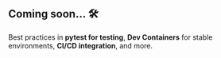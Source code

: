 ## Coming soon... 🛠
Best practices in **pytest for testing**, **Dev Containers** for stable environments, **CI/CD integration**, and more.